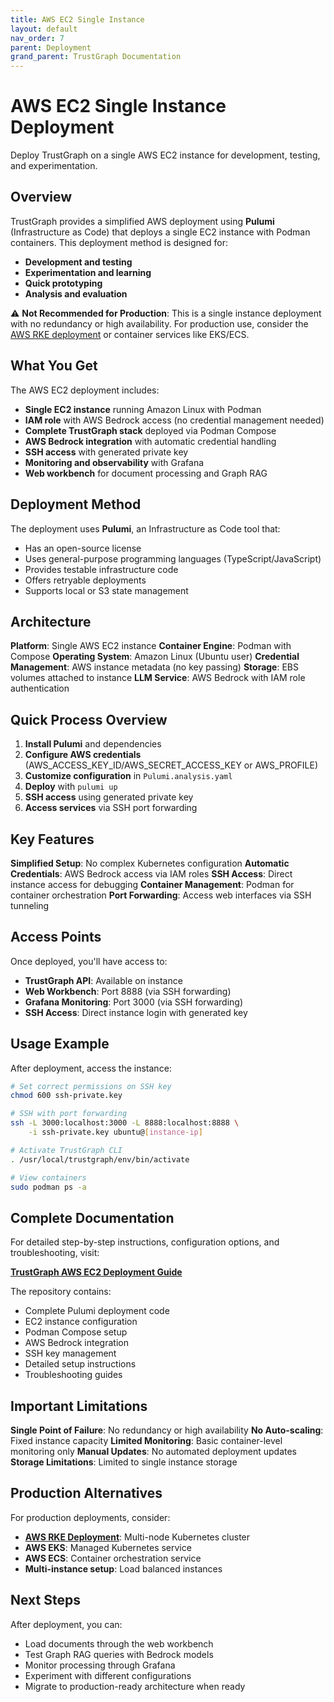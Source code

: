 ```yaml
---
title: AWS EC2 Single Instance
layout: default
nav_order: 7
parent: Deployment
grand_parent: TrustGraph Documentation
---
```


# AWS EC2 Single Instance Deployment

Deploy TrustGraph on a single AWS EC2 instance for development, testing, and experimentation.

## Overview

TrustGraph provides a simplified AWS deployment using **Pulumi** (Infrastructure as Code) that deploys a single EC2 instance with Podman containers. This deployment method is designed for:

- **Development and testing**
- **Experimentation and learning**
- **Quick prototyping**
- **Analysis and evaluation**

⚠️ **Not Recommended for Production**: This is a single instance deployment with no redundancy or high availability. For production use, consider the [AWS RKE deployment](aws) or container services like EKS/ECS.

## What You Get

The AWS EC2 deployment includes:

- **Single EC2 instance** running Amazon Linux with Podman
- **IAM role** with AWS Bedrock access (no credential management needed)
- **Complete TrustGraph stack** deployed via Podman Compose
- **AWS Bedrock integration** with automatic credential handling
- **SSH access** with generated private key
- **Monitoring and observability** with Grafana
- **Web workbench** for document processing and Graph RAG

## Deployment Method

The deployment uses **Pulumi**, an Infrastructure as Code tool that:

- Has an open-source license
- Uses general-purpose programming languages (TypeScript/JavaScript)
- Provides testable infrastructure code
- Offers retryable deployments
- Supports local or S3 state management

## Architecture

**Platform**: Single AWS EC2 instance
**Container Engine**: Podman with Compose
**Operating System**: Amazon Linux (Ubuntu user)
**Credential Management**: AWS instance metadata (no key passing)
**Storage**: EBS volumes attached to instance
**LLM Service**: AWS Bedrock with IAM role authentication

## Quick Process Overview

1. **Install Pulumi** and dependencies
2. **Configure AWS credentials** (AWS_ACCESS_KEY_ID/AWS_SECRET_ACCESS_KEY or AWS_PROFILE)
3. **Customize configuration** in `Pulumi.analysis.yaml`
4. **Deploy** with `pulumi up`
5. **SSH access** using generated private key
6. **Access services** via SSH port forwarding

## Key Features

**Simplified Setup**: No complex Kubernetes configuration
**Automatic Credentials**: AWS Bedrock access via IAM roles
**SSH Access**: Direct instance access for debugging
**Container Management**: Podman for container orchestration
**Port Forwarding**: Access web interfaces via SSH tunneling

## Access Points

Once deployed, you'll have access to:

- **TrustGraph API**: Available on instance
- **Web Workbench**: Port 8888 (via SSH forwarding)
- **Grafana Monitoring**: Port 3000 (via SSH forwarding)
- **SSH Access**: Direct instance login with generated key

## Usage Example

After deployment, access the instance:

```bash
# Set correct permissions on SSH key
chmod 600 ssh-private.key

# SSH with port forwarding
ssh -L 3000:localhost:3000 -L 8888:localhost:8888 \
    -i ssh-private.key ubuntu@[instance-ip]

# Activate TrustGraph CLI
. /usr/local/trustgraph/env/bin/activate

# View containers
sudo podman ps -a
```

## Complete Documentation

For detailed step-by-step instructions, configuration options, and troubleshooting, visit:

**[TrustGraph AWS EC2 Deployment Guide](https://github.com/trustgraph-ai/pulumi-trustgraph-ec2)**

The repository contains:
- Complete Pulumi deployment code
- EC2 instance configuration
- Podman Compose setup
- AWS Bedrock integration
- SSH key management
- Detailed setup instructions
- Troubleshooting guides

## Important Limitations

**Single Point of Failure**: No redundancy or high availability
**No Auto-scaling**: Fixed instance capacity
**Limited Monitoring**: Basic container-level monitoring only
**Manual Updates**: No automated deployment updates
**Storage Limitations**: Limited to single instance storage

## Production Alternatives

For production deployments, consider:
- **[AWS RKE Deployment](aws)**: Multi-node Kubernetes cluster
- **AWS EKS**: Managed Kubernetes service
- **AWS ECS**: Container orchestration service
- **Multi-instance setup**: Load balanced instances

## Next Steps

After deployment, you can:
- Load documents through the web workbench
- Test Graph RAG queries with Bedrock models
- Monitor processing through Grafana
- Experiment with different configurations
- Migrate to production-ready architecture when ready
